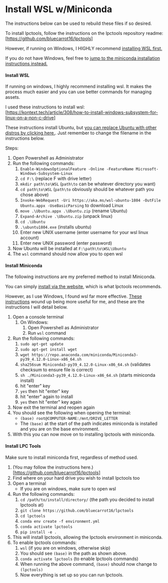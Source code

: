 Install WSL w/Miniconda
=============================================

The instructions below can be used to rebuild these files if so desired.

To install lpctools, follow the instructions on the lpctools repository readme:
[https://github.com/bluecarrot16/lpctools]

However, if running on Windows, I HIGHLY recommend [installing WSL first.](#install-wsl)

If you do not have Windows, feel free to [jump to the miniconda installation instructions instead.](#install-miniconda)


#### Install WSL
If running on windows, I highly recommend installing wsl. It makes the process much easier and you can use better commands for managing assets.

I used these instructions to install wsl:
[https://kontext.tech/article/308/how-to-install-windows-subsystem-for-linux-on-a-non-c-drive]

These instructions install Ubuntu, but [you can replace Ubuntu with other distros by clicking here.](https://kontext.tech/article/308/how-to-install-windows-subsystem-for-linux-on-a-non-c-drive#h-download-a-linux-distro). Just remember to change the filename in the instructions below.

Steps:
1. Open Powershell as Administrator
2. Run the following commands:
    1. `Enable-WindowsOptionalFeature -Online -FeatureName Microsoft-Windows-Subsystem-Linux`
    2. `cd F:\` (replace F with drive letter)
    3. `mkdir path\to\WSL` (`path\to` can be whatever directory you want)
    4. `cd path\to\WSL` (`path\to` obviously should be whatever path you chose above)
    5. `Invoke-WebRequest -Uri https://aka.ms/wsl-ubuntu-1804 -OutFile Ubuntu.appx -UseBasicParsing` to download Linux
    6. `move .\Ubuntu.appx .\Ubuntu.zip` (rename Ubuntu)
    7. `Expand-Archive .\Ubuntu.zip` (unpack linux)
    8. `cd .\Ubuntu`
    9. `.\ubuntu1804.exe` (installs ubuntu)
    10. Enter new UNIX username (enter username for your wsl linux account)
    11. Enter new UNIX password (enter password)
3. Now Ubuntu will be installed at `F:\path\to\WSL\Ubuntu`
4. The `wsl` command should now allow you to open wsl


#### Install Miniconda

The following instructions are my preferred method to install Miniconda.

You can simply [install via the website](https://docs.conda.io/en/latest/miniconda.html), which is what lpctools recommends.

However, as I use Windows, I found wsl far more effective. [These instructions](https://kontext.tech/article/1064/install-miniconda-and-anaconda-on-wsl-2-or-linux) wound up being more useful for me, and these are the instructions I will detail below.

1. Open a console terminal
    1. On Windows:
        1. Open Powershell as Administrator
        2. Run `wsl` command
2. Run the following commands:
    1. `sudo apt-get update`
    2. `sudo apt-get install wget`
    3. `wget https://repo.anaconda.com/miniconda/Miniconda3-py39_4.12.0-Linux-x86_64.sh`
    4. `sha256sum Miniconda3-py39_4.12.0-Linux-x86_64.sh` (validates checksum to ensure file is correct)
    5. `sh ./Miniconda3-py39_4.12.0-Linux-x86_64.sh` (starts miniconda install)
    6. hit "enter" key
    7. `yes` then hit "enter" key
    8. hit "enter" again to install
    9. `yes` then hit "enter" key again
3. Now exit the terminal and reopen again
4. You should see the following when opening the terminal:
    - `(base) root@COMPUTER-NAME:/mnt/DRIVE_LETTER`
    - The `(base)` at the start of the path indicates miniconda is installed and you are on the base environment.
5. With this you can now move on to installing lpctools with miniconda.


#### Install LPC Tools

Make sure to install miniconda first, regardless of method used.

1. (You may follow the instructions here.)[https://github.com/bluecarrot16/lpctools]
2. Find where on your hard drive you wish to install lpctools too
3. Open a terminal
    - If you are on windows, make sure to open wsl
4. Run the following commands:
    1. `cd /path/to/install/directory/` (the path you decided to install lpctools at)
    2. `git clone https://github.com/bluecarrot16/lpctools`
    3. `cd lpctools`
    4. `conda env create -f environment.yml`
    5. `conda activate lpctools`
    6. `pip install -e .`
5. This will install lpctools, allowing the lpctools environment in miniconda.
6. To enable lpctools commands:
    1. `wsl` (if you are on windows, otherwise skip)
    2. You should see `(base)` in the path as shown above.
    3. `conda activate lpctools` (to enable lpctools commands)
    4. When running the above command, `(base)` should now change to `(lpctools)`
    5. Now everything is set up so you can run lpctools.
